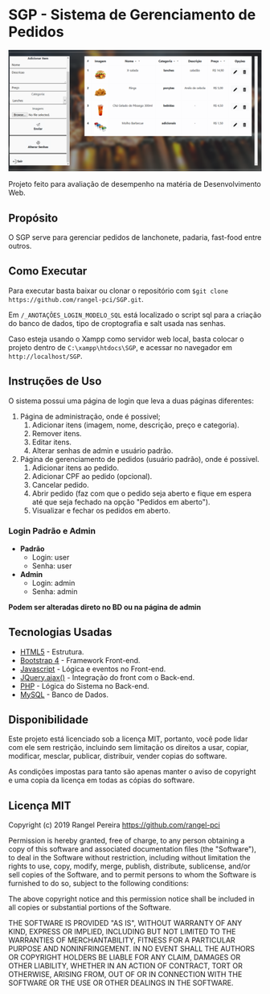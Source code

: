 ﻿# SGP - Sistema de Gerenciamento de Pedidos

![SGP - demostração](https://github.com/rangel-pci/SGP/raw/master/imgs/demo.png)

Projeto feito para avaliação de desempenho na matéria de Desenvolvimento Web.

## Propósito

O SGP serve para gerenciar pedidos de lanchonete, padaria, fast-food entre outros.

## Como Executar

Para executar basta baixar ou clonar o repositório com `$git clone https://github.com/rangel-pci/SGP.git`.

Em `/_ANOTAÇÔES_LOGIN_MODELO_SQL` está localizado o script sql para a criação do banco de dados, tipo de croptografia e salt usada nas senhas.

Caso esteja usando o Xampp como servidor web local, basta colocar o projeto dentro de `C:\xampp\htdocs\SGP`, e acessar no navegador em `http://localhost/SGP`.

## Instruções de Uso

O sistema possui uma página de login que leva a duas páginas diferentes:
1. Página de administração, onde é possivel;
	1. Adicionar itens (imagem, nome, descrição, preço e categoria).
	2. Remover itens.
	3. Editar itens.
	4. Alterar senhas de admin e usuário padrão.
2. Página de gerenciamento de pedidos (usuário padrão), onde é possivel.
	1. Adicionar itens ao pedido.
	2. Adicionar CPF ao pedido (opcional).
	3. Cancelar pedido.
	4. Abrir pedido (faz com que o pedido seja aberto e fique em espera até que seja fechado na opção "Pedidos em aberto").
	5. Visualizar e fechar os pedidos em aberto.

### Login Padrão e Admin

- __Padrão__
	- Login: user
	- Senha: user
- __Admin__
	- Login: admin
	- Senha: admin

__Podem ser alteradas direto no BD ou na página de admin__

## Tecnologias Usadas

* [HTML5](https://html.spec.whatwg.org/multipage/) - Estrutura.
* [Bootstrap 4](https://getbootstrap.com.br/docs/4.1/getting-started/introduction/) - Framework Front-end.
* [Javascript](https://developer.mozilla.org/pt-BR/docs/Aprender/JavaScript) - Lógica e eventos no Front-end.
* [JQuery.ajax()](https://api.jquery.com/jquery.ajax/) - Integração do front com o Back-end.
* [PHP](https://www.php.net/manual/pt_BR/index.php) - Lógica do Sistema no Back-end.
* [MySQL](https://dev.mysql.com/doc/) - Banco de Dados.

## Disponibilidade

Este projeto está licenciado sob a licença MIT, portanto, você pode lidar com ele sem restrição, incluindo sem limitação os direitos a usar, copiar, modificar, mesclar, publicar, distribuir, vender copias do software.

As condições impostas para tanto são apenas manter o aviso de copyright e uma copia da licença em todas as cópias do software.

## Licença MIT

Copyright (c) 2019 Rangel Pereira https://github.com/rangel-pci

 Permission is hereby granted, free of charge, to any person obtaining a copy
 of this software and associated documentation files (the "Software"), to deal
 in the Software without restriction, including without limitation the rights
 to use, copy, modify, merge, publish, distribute, sublicense, and/or sell
 copies of the Software, and to permit persons to whom the Software is
 furnished to do so, subject to the following conditions:

 The above copyright notice and this permission notice shall be included in
 all copies or substantial portions of the Software.

 THE SOFTWARE IS PROVIDED "AS IS", WITHOUT WARRANTY OF ANY KIND, EXPRESS OR
 IMPLIED, INCLUDING BUT NOT LIMITED TO THE WARRANTIES OF MERCHANTABILITY,
 FITNESS FOR A PARTICULAR PURPOSE AND NONINFRINGEMENT. IN NO EVENT SHALL THE
 AUTHORS OR COPYRIGHT HOLDERS BE LIABLE FOR ANY CLAIM, DAMAGES OR OTHER
 LIABILITY, WHETHER IN AN ACTION OF CONTRACT, TORT OR OTHERWISE, ARISING FROM,
 OUT OF OR IN CONNECTION WITH THE SOFTWARE OR THE USE OR OTHER DEALINGS IN
 THE SOFTWARE.
